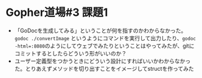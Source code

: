# Gopher道場#3 課題1

* 「GoDocを生成してみる」ということが何を指すのかわからなかった。
`godoc ./convertImage` というようにコマンドを実行して出力したり、`godoc -html=:8080`のようにしてウェブでみたりということはやってみたが、gitにコミットするとしたらどういう形がいいのか？
* ユーザー定義型をつかうときにどういう設計にすればいいかわからなかった。とりあえずメソッドを切り出すことをイメージしてstructを作ってみた
